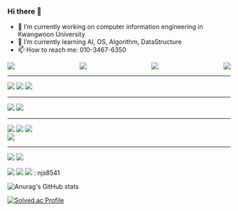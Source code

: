 ### Hi there 👋

<!--
**N-jongsik/N-jongsik** is a ✨ _special_ ✨ repository because its `README.md` (this file) appears on your GitHub profile.

Here are some ideas to get you started:

- 🔭 I’m currently working on ...
- 🌱 I’m currently learning ...
- 👯 I’m looking to collaborate on ...
- 🤔 I’m looking for help with ...
- 💬 Ask me about ...
- 📫 How to reach me: ...
- 😄 Pronouns: ...
- ⚡ Fun fact: ...
-->

- 🔭 I’m currently working on computer information engineering in Kwangwoon University 
- 🌱 I’m currently learning AI, OS, Algorithm, DataStructure
- 📫 How to reach me: 010-3467-6350


<div style="display:flex;justify-content: space-between;">
  <img src="https://img.shields.io/badge/Java-ED8B00?style=for-the-badge&logo=openjdk&logoColor=white"/>
<img src="https://img.shields.io/badge/Python-3776AB?style=flat-square&logo=Python&logoColor=white"/>
<img src="https://img.shields.io/badge/C-A8B9CC?style=flat-square&logo=C&logoColor=white"/>
<img src="https://img.shields.io/badge/C++-00599C?style=flat-square&logo=cplusplus&logoColor=white"/>
</div>
<hr>
<img src="https://img.shields.io/badge/HTML5-E34F26?style=flat-square&logo=HTML5&logoColor=white"/> 
<img src="https://img.shields.io/badge/CSS3-1572B6?style=flat-square&logo=CSS3&logoColor=white"/> 
<img src="https://img.shields.io/badge/JavaScript-F7DF1E?style=for-the-badge&logo=JavaScript&logoColor=white"/>
<hr>
<img src="https://img.shields.io/badge/Spring-6DB33F?style=for-the-badge&logo=spring&logoColor=white"/> 
<img src="https://img.shields.io/badge/mysql-4479A1?style=flat-square&logo=mysql&logoColor=white"/>
<hr>
<img src="https://img.shields.io/badge/React-20232A?style=for-the-badge&logo=react&logoColor=61DAFB"/> 
<img src="https://img.shields.io/badge/Redux-593D88?style=for-the-badge&logo=redux&logoColor=white"/> 
<img src="https://img.shields.io/badge/React_Router-CA4245?style=for-the-badge&logo=react-router&logoColor=white"/>
<br>
<img src="https://img.shields.io/badge/Vue.js-35495E?style=for-the-badge&logo=vue.js&logoColor=4FC08D"/>
<hr>
<img src="https://img.shields.io/badge/Tailwind_CSS-38B2AC?style=for-the-badge&logo=tailwind-css&logoColor=white"/> 
<img src="https://img.shields.io/badge/Bootstrap-563D7C?style=for-the-badge&logo=bootstrap&logoColor=white"/>


<a href="https://www.instagram.com/jxxng.syykk/" target="_blank"><img src="https://img.shields.io/badge/Instagram-E4405F?style=for-the-badge&logo=Instagram&logoColor=FFFFFF"/></a>
<a href="https://www.notion.so/jxxngsyykk/ac251288994e4b1db63fdd553d5eb721" target="_blank"><img src="https://img.shields.io/badge/Notion-000000?style=for-the-badge&logo=Notion&logoColor=FFFFFF"/></a>
<img src="https://img.shields.io/badge/KakaoTalk-FFCD00?style=flat-square&logo=KakaoTalk&logoColor=white"/> : njs8541<ht>

![Anurag's GitHub stats](https://github-readme-stats.vercel.app/api?username=N-jongsik&show_icons=true&theme=radical)

[![Solved.ac Profile](http://mazassumnida.wtf/api/v2/generate_badge?boj=njs0625)](https://solved.ac/njs0625/)
